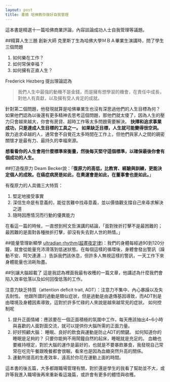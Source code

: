 ```yaml
---
layout: post
title: 書摘 哈佛教你做好自我管理
---
```


這本書是精選十一篇哈佛商業評論，內容談論成功人士自我管理等議題。

##精算人生三題
創新大師 克里斯丁生為哈佛大學ＭＢＡ畢業生演講時，問了學生三個問題
1. 如何樂在工作？
2. 如何常保幸福？
3. 如何擁有正直人生？

Frederick Hezberg 提出理論認為
>我們人生中最強的動機不是金錢，而是擁有想學習的機會，在責任中成長，對他人有貢獻，以及擁有受人肯定的成就。

針對第二個問題，他發現就算是哈佛畢業生也沒有深思過他們的人生目標為何？
如果他們認為以後還有更多精神去思考這個問題，那他們就太傻了，因為人生的壓力只會越來越大，你會有房貸、超時工作等太多問題需要解決。
**抉擇和追求事業成功，只是達成人生目標的工具之一。 如果缺乏目標，人生就可能變得很空洞。**
致力追求卓越的人，通常會不自覺花太多時間在工作上，但他們與家人之間的親密關懷才是最有力、最持久的幸福來源。

**想看看你的人生會用什麼標準來衡量，然後每天堅守這個標準，以確保最後你會有個成功的人生。**


##打造復原力
Deam Becker說：「**復原力的高低，比教育、經驗與訓練，更能決定個人的成敗。在癌症病房是如此，在奧運會是如此，在董事會也是如此。**」

有復原力的人具備三大特質：
1. 堅定地接受事實
2. 深信生命是有意義的，能從苦難中找尋意義，並以價值觀支撐自己來尋求解決之道
3. 隨時因應情況而行動的優異能力

在看這一篇的時候，一直想到柯文哲演講的結論，「面對挫折打擊不是最困難的；最困難的是面對各種挫折打擊，卻沒有失去對人世的熱情。」

##能量管理新顯學
[ultradian rhythm(超晝夜定律)](https://en.wikipedia.org/wiki/Ultradian_rhythm)：我們的身體每經過90到120分鐘，就會從能量充沛滑落到低迷狀態。在每個這樣的循環後，身體會發出警訊（躁動不安、呵欠連連...）告訴我們該休息，但許多人無視這樣的警訊，一天工作下來身體能量也消耗殆盡。

##別讓大腦超載了
這是我認為裡面我最有收穫的一篇文章，他講述為什麼我們會陷入效率低落以及如何回復低落的工作。

注意力缺乏特質（attention deficit trait, ADT）：注意力不集中、內心暴躁以及失去耐性。
他跟所謂的過動是類似症狀，但是過動是由遺傳基因導致，而ADT則是由環境及身體因素導致，這對於許多忙碌的人來說是越來越常見的症狀。
如何控制呢
1. 提升正面情緒：應該要在一個正面積極的氛圍中工作，每天應該抽出4~6小時與喜歡的人面對面交流，就可以提供你大腦所需的正面力量。
2. 好好照顧大腦：
睡眠、良好的飲食與運動是防止ADT的關鍵。
如何知道你的睡眠是足夠的？ 只要你能夠不用鬧鐘自然的起床，睡眠就是充足的。
血糖也要維持穩定，對於大腦的運作是最好的，也就是不要暴飲暴食，我發現自己常常在吃完午餐跟晚餐都會很睏，看來也是因為血糖突然升高的關係。
3. 運動所提高的生產效率，遠高於你花在運動上面的時間。


這本書的後五篇，大多都跟職場管理有關，對於還是學生的我看了幫助並不大，或許等我進入職場後再來重新看這幾篇，或許會有更多的體悟與收穫。
